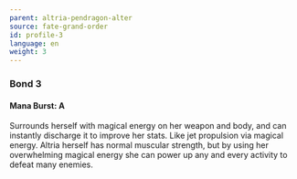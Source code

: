 ```yaml
---
parent: altria-pendragon-alter
source: fate-grand-order
id: profile-3
language: en
weight: 3
---
```


### Bond 3

#### Mana Burst: A

Surrounds herself with magical energy on her weapon and body, and can instantly discharge it to improve her stats. Like jet propulsion via magical energy.
Altria herself has normal muscular strength, but by using her overwhelming magical energy she can power up any and every activity to defeat many enemies.
